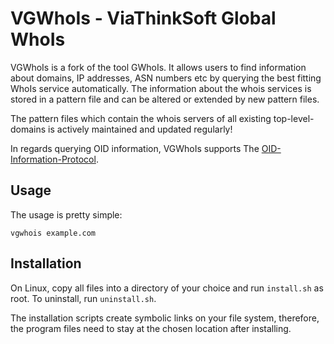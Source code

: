 # VGWhoIs - ViaThinkSoft Global WhoIs

VGWhoIs is a fork of the tool GWhoIs. It allows users to find information about domains, IP addresses,
ASN numbers etc by querying the best fitting WhoIs service automatically. The information about the
whois services is stored in a pattern file and can be altered or extended by new pattern files.

The pattern files which contain the whois servers of all existing top-level-domains is actively maintained and updated
regularly!

In regards querying OID information, VGWhoIs supports The [OID-Information-Protocol](https://datatracker.ietf.org/doc/draft-viathinksoft-oidip/).

## Usage

The usage is pretty simple:

    vgwhois example.com

## Installation

On Linux, copy all files into a directory of your choice and run `install.sh` as root.
To uninstall, run `uninstall.sh`.

The installation scripts create symbolic links on your file system,
therefore, the program files need to stay at the chosen location after installing.

